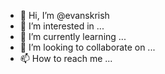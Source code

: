 - 👋 Hi, I’m @evanskrish
- 👀 I’m interested in ...
- 🌱 I’m currently learning ...
- 💞️ I’m looking to collaborate on ...
- 📫 How to reach me ...

<!---
evanskrish/evanskrish is a ✨ special ✨ repository because its `README.md` (this file) appears on your GitHub profile.
You can click the Preview link to take a look at your changes.
--->
